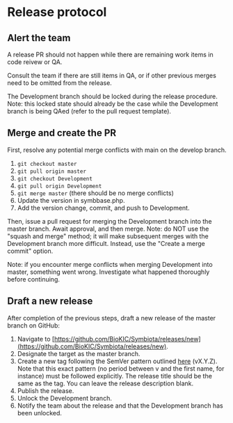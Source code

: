 # Release protocol

## Alert the team

A release PR should not happen while there are remaining work items in code reivew or QA.

Consult the team if there are still items in QA, or if other previous merges need to be omitted from the release.

The Development branch should be locked during the release procedure.
Note: this locked state should already be the case while the Development branch is being QAed (refer to the pull request template).

## Merge and create the PR

First, resolve any potential merge conflicts with main on the develop branch.

1. `git checkout master`
2. `git pull origin master`
3. `git checkout Development`
4. `git pull origin Development`
5. `git merge master` (there should be no merge conflicts)
6. Update the version in symbbase.php.
7. Add the version change, commit, and push to Development.

Then, issue a pull request for merging the Development branch into the master branch. Await approval, and then merge. Note: do NOT use the "squash and merge" method; it will make subsequent merges with the Development branch more difficult. Instead, use the "Create a merge commit" option.

Note: if you encounter merge conflicts when merging Development into master, something went wrong. Investigate what happened thoroughly before continuing.

## Draft a new release

After completion of the previous steps, draft a new release of the master branch on GitHub:

1. Navigate to [https://github.com/BioKIC/Symbiota/releases/new](https://github.com/BioKIC/Symbiota/releases/new).
2. Designate the target as the master branch.
3. Create a new tag following the SemVer pattern outlined [here](https://semver.org/) (vX.Y.Z). Note that this exact pattern (no period between v and the first name, for instance) must be followed explicitly. The release title should be the same as the tag. You can leave the release description blank.
4. Publish the release.
5. Unlock the Development branch.
6. Notify the team about the release and that the Development branch has been unlocked.
